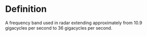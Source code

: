 # Definition

A frequency band used in radar extending approximately from 10.9
gigacycles per second to 36 gigacycles per second.
